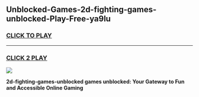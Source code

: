 
## Unblocked-Games-2d-fighting-games-unblocked-Play-Free-ya9lu
<h3>
<a href="https://premium76.site?title=2d-fighting-games-unblocked&ref=10A">CLICK TO PLAY</a></h3>
<hr>

<h3>
<a href="https://premium76.site?title=2d-fighting-games-unblocked&ref=10A">CLICK 2 PLAY</a>
  
</h3>

<a href="https://premium76.site?title=2d-fighting-games-unblocked&ref=10A"><img src="https://clearcache.store/games.png"></a>


**2d-fighting-games-unblocked games unblocked: Your Gateway to Fun and Accessible Online Gaming**
